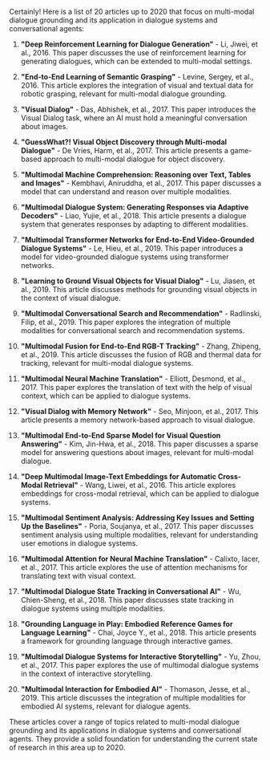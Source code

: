 Certainly! Here is a list of 20 articles up to 2020 that focus on multi-modal dialogue grounding and its application in dialogue systems and conversational agents:

1. **"Deep Reinforcement Learning for Dialogue Generation"** - Li, Jiwei, et al., 2016. This paper discusses the use of reinforcement learning for generating dialogues, which can be extended to multi-modal settings.

2. **"End-to-End Learning of Semantic Grasping"** - Levine, Sergey, et al., 2016. This article explores the integration of visual and textual data for robotic grasping, relevant for multi-modal dialogue grounding.

3. **"Visual Dialog"** - Das, Abhishek, et al., 2017. This paper introduces the Visual Dialog task, where an AI must hold a meaningful conversation about images.

4. **"GuessWhat?! Visual Object Discovery through Multi-modal Dialogue"** - De Vries, Harm, et al., 2017. This article presents a game-based approach to multi-modal dialogue for object discovery.

5. **"Multimodal Machine Comprehension: Reasoning over Text, Tables and Images"** - Kembhavi, Aniruddha, et al., 2017. This paper discusses a model that can understand and reason over multiple modalities.

6. **"Multimodal Dialogue System: Generating Responses via Adaptive Decoders"** - Liao, Yujie, et al., 2018. This article presents a dialogue system that generates responses by adapting to different modalities.

7. **"Multimodal Transformer Networks for End-to-End Video-Grounded Dialogue Systems"** - Le, Hieu, et al., 2019. This paper introduces a model for video-grounded dialogue systems using transformer networks.

8. **"Learning to Ground Visual Objects for Visual Dialog"** - Lu, Jiasen, et al., 2019. This article discusses methods for grounding visual objects in the context of visual dialogue.

9. **"Multimodal Conversational Search and Recommendation"** - Radlinski, Filip, et al., 2019. This paper explores the integration of multiple modalities for conversational search and recommendation systems.

10. **"Multimodal Fusion for End-to-End RGB-T Tracking"** - Zhang, Zhipeng, et al., 2019. This article discusses the fusion of RGB and thermal data for tracking, relevant for multi-modal dialogue systems.

11. **"Multimodal Neural Machine Translation"** - Elliott, Desmond, et al., 2017. This paper explores the translation of text with the help of visual context, which can be applied to dialogue systems.

12. **"Visual Dialog with Memory Network"** - Seo, Minjoon, et al., 2017. This article presents a memory network-based approach to visual dialogue.

13. **"Multimodal End-to-End Sparse Model for Visual Question Answering"** - Kim, Jin-Hwa, et al., 2018. This paper discusses a sparse model for answering questions about images, relevant for multi-modal dialogue.

14. **"Deep Multimodal Image-Text Embeddings for Automatic Cross-Modal Retrieval"** - Wang, Liwei, et al., 2016. This article explores embeddings for cross-modal retrieval, which can be applied to dialogue systems.

15. **"Multimodal Sentiment Analysis: Addressing Key Issues and Setting Up the Baselines"** - Poria, Soujanya, et al., 2017. This paper discusses sentiment analysis using multiple modalities, relevant for understanding user emotions in dialogue systems.

16. **"Multimodal Attention for Neural Machine Translation"** - Calixto, Iacer, et al., 2017. This article explores the use of attention mechanisms for translating text with visual context.

17. **"Multimodal Dialogue State Tracking in Conversational AI"** - Wu, Chien-Sheng, et al., 2018. This paper discusses state tracking in dialogue systems using multiple modalities.

18. **"Grounding Language in Play: Embodied Reference Games for Language Learning"** - Chai, Joyce Y., et al., 2018. This article presents a framework for grounding language through interactive games.

19. **"Multimodal Dialogue Systems for Interactive Storytelling"** - Yu, Zhou, et al., 2017. This paper explores the use of multimodal dialogue systems in the context of interactive storytelling.

20. **"Multimodal Interaction for Embodied AI"** - Thomason, Jesse, et al., 2019. This article discusses the integration of multiple modalities for embodied AI systems, relevant for dialogue agents.

These articles cover a range of topics related to multi-modal dialogue grounding and its applications in dialogue systems and conversational agents. They provide a solid foundation for understanding the current state of research in this area up to 2020.
